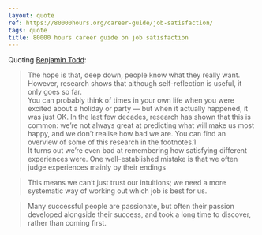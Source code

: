 ```yaml
---
layout: quote
ref: https://80000hours.org/career-guide/job-satisfaction/
tags: quote
title: 80000 hours career guide on job satisfaction
---
```


Quoting [Benjamin Todd](https://80000hours.org/career-guide/job-satisfaction/):

> The hope is that, deep down, people know what they really want.<br>However, research shows that although self-reflection is useful, it only goes so far.<br>You can probably think of times in your own life when you were excited about a holiday or party — but when it actually happened, it was just OK. In the last few decades, research has shown that this is common: we’re not always great at predicting what will make us most happy, and we don’t realise how bad we are. You can find an overview of some of this research in the footnotes.1<br>It turns out we’re even bad at remembering how satisfying different experiences were. One well-established mistake is that we often judge experiences mainly by their endings

> This means we can’t just trust our intuitions; we need a more systematic way of working out which job is best for us.

> Many successful people are passionate, but often their passion developed alongside their success, and took a long time to discover, rather than coming first.